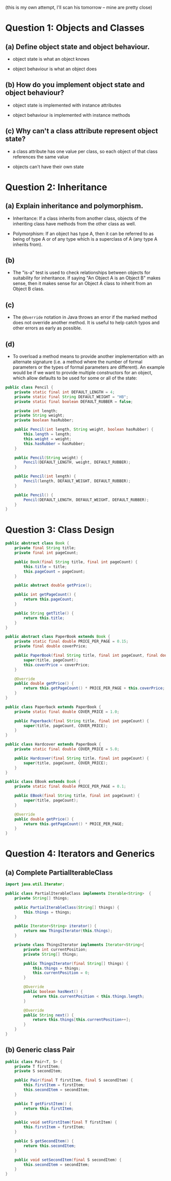 (this is my own attempt, I'll scan his tomorrow – mine are pretty close)

# Question 1: Objects and Classes

## (a) Define object state and object behaviour.

* object state is what an object knows

* object behaviour is what an object does

## (b) How do you implement object state and object behaviour?

* object state is implemented with instance attributes

* object behaviour is implemented with instance methods

## (c) Why can't a class attribute represent object state?

* a class attribute has one value per class, so each object of that class references the same value

* objects can't have their own state

# Question 2: Inheritance

## (a) Explain inheritance and polymorphism.

* Inheritance: If a class inherits from another class, objects of the inheriting class have methods from the other class as well.

* Polymorphism: If an object has type A, then it can be referred to as being of type A or of any type which is a superclass of A (any type A inherits from).

## (b)

* The "is-a" test is used to check relationships between objects for suitability for inheritance. If saying "An Object A is an Object B" makes sense, then it makes sense for an Object A class to inherit from an Object B class.

## (c)

* The `@Override` notation in Java throws an error if the marked method does not override another method. It is useful to help catch typos and other errors as early as possible.

## (d)

* To overload a method means to provide another implementation with an alternate signature (i.e. a method where the number of formal parameters or the types of formal parameters are different).  An example would be if we want to provide multiple constructors for an object, which allow defaults to be used for some or all of the state:

```java
public class Pencil {
    private static final int DEFAULT_LENGTH = 4;
    private static final String DEFAULT_WEIGHT = "HB";
    private static final boolean DEFAULT_RUBBER = false;

    private int length;
    private String weight;
    private boolean hasRubber;

    public Pencil(int length, String weight, boolean hasRubber) {
        this.length = length;
        this.weight = weight;
        this.hasRubber = hasRubber;
    }

    public Pencil(String weight) {
        Pencil(DEFAULT_LENGTH, weight, DEFAULT_RUBBER);
    }

    public Pencil(int length) {
        Pencil(length, DEFAULT_WEIGHT, DEFAULT_RUBBER);
    }

    public Pencil() {
        Pencil(DEFAULT_LENGTH, DEFAULT_WEIGHT, DEFAULT_RUBBER);
    }
}
```

# Question 3: Class Design

```java
public abstract class Book {
    private final String title;
    private final int pageCount;

    public Book(final String title, final int pageCount) {
        this.title = title;
        this.pageCount = pageCount;
    }

    public abstract double getPrice();

    public int getPageCount() {
        return this.pageCount;
    }

    public String getTitle() {
        return this.title;
    }
}

public abstract class PaperBook extends Book {
    private static final double PRICE_PER_PAGE = 0.15;
    private final double coverPrice;

    public PaperBook(final String title, final int pageCount, final double coverPrice) {
        super(title, pageCount);
        this.coverPrice = coverPrice;
    }

    @Override
    public double getPrice() {
        return this.getPageCount() * PRICE_PER_PAGE + this.coverPrice;
    }
}

public class Paperback extends PaperBook {
    private static final double COVER_PRICE = 1.0;

    public Paperback(final String title, final int pageCount) {
        super(title, pageCount, COVER_PRICE);
    }
}

public class Hardcover extends PaperBook {
    private static final double COVER_PRICE = 5.0;

    public Hardcover(final String title, final int pageCount) {
        super(title, pageCount, COVER_PRICE);
    }
}

public class EBook extends Book {
    private static final double PRICE_PER_PAGE = 0.1;

    public EBook(final String title, final int pageCount) {
        super(title, pageCount);
    }

    @Override
    public double getPrice() {
        return this.getPageCount() * PRICE_PER_PAGE;
    }
}
```

# Question 4: Iterators and Generics

## (a) Complete PartialIterableClass

```java
import java.util.Iterator;

public class PartialIterableClass implements Iterable<String>  {
    private String[] things;

    public PartialIterableClass(String[] things) {
        this.things = things;
    }

    public Iterator<String> iterator() {
        return new ThingsIterator(this.things);
    }

    private class ThingsIterator implements Iterator<String>{
        private int currentPosition;
        private String[] things;

        public ThingsIterator(final String[] things) {
            this.things = things;
            this.currentPosition = 0;
        }

        @Override
        public boolean hasNext() {
            return this.currentPosition < this.things.length;
        }

        @Override
        public String next() {
            return this.things[this.currentPosition++];
        }
    }
}
```

## (b) Generic class Pair

```java
public class Pair<T, S> {
    private T firstItem;
    private S secondItem;

    public Pair(final T firstItem, final S secondItem) {
        this.firstItem = firstItem;
        this.secondItem = secondItem;
    }

    public T getFirstItem() {
        return this.firstItem;
    }

    public void setFirstItem(final T firstItem) {
        this.firstItem = firstItem;
    }

    public S getSecondItem() {
        return this.secondItem;
    }

    public void setSecondItem(final S secondItem) {
        this.secondItem = secondItem;
    }
}
